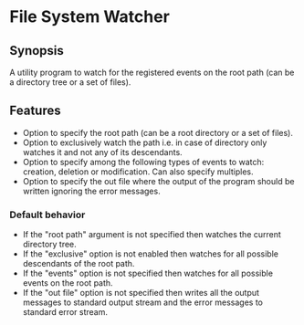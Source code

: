 # File System Watcher 
## Synopsis 
A utility program to watch for the registered events on the root path (can be a directory tree or a set of files).

## Features
- Option to specify the root path (can be a root directory or a set of files).
- Option to exclusively watch the path i.e. in case of directory only watches it and not any of its descendants.
- Option to specify among the following types of events to watch: creation, deletion or modification. Can also specify multiples.
- Option to specify the out file where the output of the program should be written ignoring the error messages.   

### Default behavior
- If the "root path" argument is not specified then watches the current directory tree.
- If the "exclusive" option is not enabled then watches for all possible descendants of the root path.
- If the "events" option is not specified then watches for all possible events on the root path.
- If the "out file" option is not specified then writes all the output messages to standard output stream and the error messages to standard error stream. 
